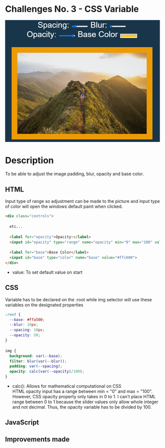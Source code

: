 # Challenges No. 3 - CSS Variable

![JS and CSS Clock](https://github.com/nnsh93/JavaScript30-Challenges/blob/main/Challenge%20%233%20-%20CSS%20Variables/CSS%20Variabls.PNG)
# Description
To be able to adjust the image padding, blur, opacity and base color.

## HTML
Input type of range so adjustment can be made to the picture and input type of color will open the windows default paint when clicked.
```html
<div class="controls">
  
  etc... 
  
  <label for="opacity">Opacity:</label>
  <input id="opacity" type="range" name="opacity" min="0" max="100" value="50">
  
  <label for="base">Base Color</label>
  <input id="base" type="color" name="base" value="#ffc600">
</div>
```
- value: To set default value on start

## CSS
Variable has to be declared on the :root while img selector will use these variables on the designated properties
```css
:root {
  --base: #ffa500;
  --blur: 10px;
  --spacing: 10px;
  --opacity: 50;
}

img {
  background: var(--base);
  filter: blur(var(--blur));
  padding: var(--spacing);
  opacity: calc(var(--opacity)/100);
}

```
- calc(): Allows for mathematical computational on CSS<br/>
HTML opacity input has a range between min = "0" and max = "100". However, CSS opacity property only takes in 0 to 1. I can't place HTML range between 0 to 1 because the slider values only allow whole integer and not decimal. Thus, the opacity variable has to be divided by 100. 

## JavaScript


## Improvements made 
